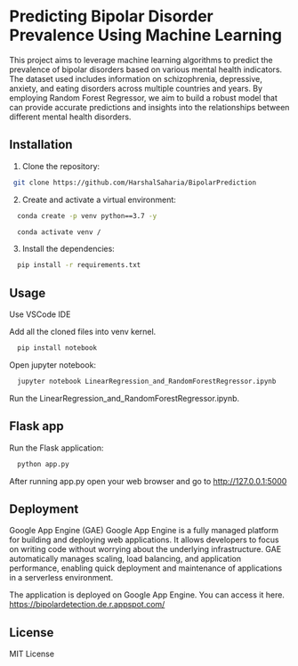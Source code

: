 
# Predicting Bipolar Disorder Prevalence Using Machine Learning

This project aims to leverage machine learning algorithms to predict the prevalence of bipolar disorders based on various mental health indicators. The dataset used includes information on schizophrenia, depressive, anxiety, and eating disorders across multiple countries and years. By employing Random Forest Regressor, we aim to build a robust model that can provide accurate predictions and insights into the relationships between different mental health disorders.



## Installation

1. Clone the repository:

```bash
 git clone https://github.com/HarshalSaharia/BipolarPrediction
```
2. Create and activate a virtual environment:

```bash
  conda create -p venv python==3.7 -y
```
```bash
  conda activate venv /
```
3. Install the dependencies:

```bash
  pip install -r requirements.txt
```
    
## Usage
Use VSCode IDE 

Add all the cloned files into venv kernel.
```bash
  pip install notebook
```
Open jupyter notebook:
```bash
  jupyter notebook LinearRegression_and_RandomForestRegressor.ipynb
```


Run the LinearRegression_and_RandomForestRegressor.ipynb.
## Flask app
Run the Flask application:
```bash
  python app.py
```
After running app.py open your web browser and go to http://127.0.0.1:5000

## Deployment 
Google App Engine (GAE)
Google App Engine is a fully managed platform for building and deploying web applications. It allows developers to focus on writing code without worrying about the underlying infrastructure. GAE automatically manages scaling, load balancing, and application performance, enabling quick deployment and maintenance of applications in a serverless environment.

The application is deployed on Google App Engine. You can access it here.
https://bipolardetection.de.r.appspot.com/


## License

MIT License


